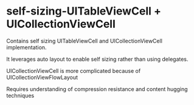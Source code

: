 # self-sizing-UITableViewCell + UICollectionViewCell

Contains self sizing UITableViewCell and UICollectionViewCell implementation.

It leverages auto layout to enable self sizing rather than using delegates.

UICollectionViewCell is more complicated because of UICollectionViewFlowLayout

Requires understanding of compression resistance and content hugging techniques

